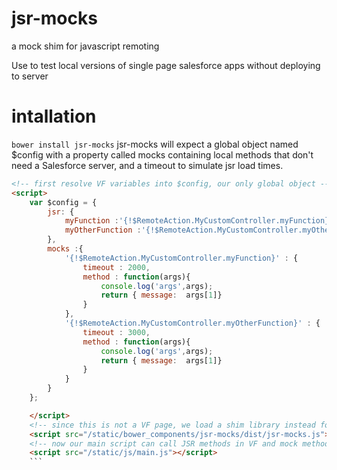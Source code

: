 jsr-mocks
=========

a mock shim for javascript remoting

Use to test local versions of single page salesforce apps without deploying to server

intallation
===========
```bower install jsr-mocks```
jsr-mocks will expect a global object named $config with a property called mocks containing local methods that don't need a Salesforce server, and a timeout to simulate jsr load times.
```html
<!-- first resolve VF variables into $config, our only global object -->
<script>
	var $config = {
		jsr: {
			myFunction :'{!$RemoteAction.MyCustomController.myFunction}',
			myOtherFunction :'{!$RemoteAction.MyCustomController.myOtherFunction}'
		},
		mocks :{
			'{!$RemoteAction.MyCustomController.myFunction}' : {
				timeout : 2000,
				method : function(args){
					console.log('args',args);
					return { message:  args[1]}
				}
			},
			'{!$RemoteAction.MyCustomController.myOtherFunction}' : {
				timeout : 3000,
				method : function(args){
					console.log('args',args);
					return { message:  args[1]}
				}
			}
		}
	}; 

	</script>
	<!-- since this is not a VF page, we load a shim library instead for JSR calls -->
	<script src="/static/bower_components/jsr-mocks/dist/jsr-mocks.js"></script>
	<!-- now our main script can call JSR methods in VF and mock methods in HTML Page with same syntax -->
	<script src="/static/js/main.js"></script>
	```

